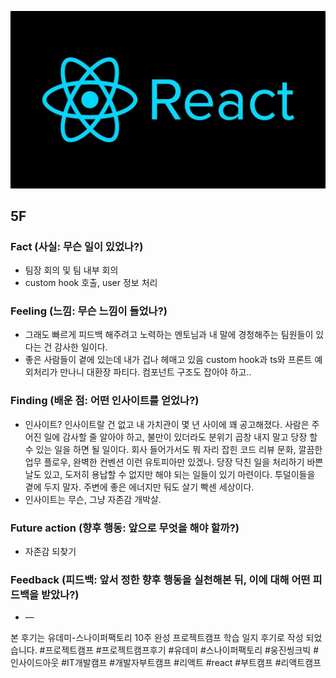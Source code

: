 ![img_react.png](../assets/img_react.png)

## 5F

### Fact (사실: 무슨 일이 있었나?)

- 팀장 회의 및 팀 내부 회의
- custom hook 호출, user 정보 처리

### Feeling (느낌: 무슨 느낌이 들었나?)

- 그래도 빠르게 피드백 해주려고 노력하는 멘토님과 내 말에 경청해주는 팀원들이 있다는 건 감사한 일이다.
- 좋은 사람들이 곁에 있는데 내가 겁나 헤매고 있음 custom hook과 ts와 프론트 예외처리가 만나니 대환장 파티다. 컴포넌트 구조도 잡아야 하고..

### Finding (배운 점: 어떤 인사이트를 얻었나?)

- 인사이트? 인사이트랄 건 없고 내 가치관이 몇 년 사이에 꽤 공고해졌다. 사람은 주어진 일에 감사할 줄 알아야 하고, 불만이 있더라도 분위기 곱창 내지 말고 당장 할 수 있는 일을 하면 될 일이다. 회사 들어가서도 뭐 자리 잡힌 코드 리뷰 문화, 깔끔한 업무 플로우, 완벽한 컨벤션 이런 유토피아만 있겠나. 당장 닥친 일을 처리하기 바쁜 날도 있고, 도저히 용납할 수 없지만 해야 되는 일들이 있기 마련이다. 투덜이들을 곁에 두지 말자. 주변에 좋은 에너지만 둬도 살기 빡센 세상이다.
- 인사이트는 무슨, 그냥 자존감 개박살.

### Future action (향후 행동: 앞으로 무엇을 해야 할까?)

- 자존감 되찾기

### Feedback (피드백: 앞서 정한 향후 행동을 실천해본 뒤, 이에 대해 어떤 피드백을 받았나?)

- —

본 후기는 유데미-스나이퍼팩토리 10주 완성 프로젝트캠프 학습 일지 후기로 작성 되었습니다. #프로젝트캠프 #프로젝트캠프후기 #유데미 #스나이퍼팩토리 #웅진씽크빅 #인사이드아웃 #IT개발캠프 #개발자부트캠프 #리액트 #react #부트캠프 #리액트캠프
